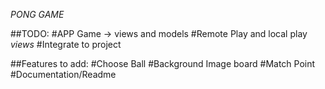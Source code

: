*PONG GAME*

##TODO:
#APP Game -> views and models
#Remote Play and local play *views*
#Integrate to project

##Features to add:
#Choose Ball
#Background Image board
#Match Point
#Documentation/Readme

